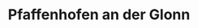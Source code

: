 ---
title: Pfaffenhofen an der Glonn
url: /pfaffenhofen-an-der-glonn/
latitude: 48.297
longitude: 11.163
---